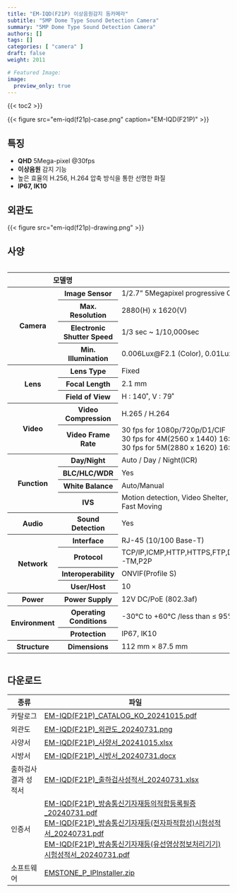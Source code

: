 ```yaml
---
title: "EM-IQD(F21P) 이상음원감지 돔카메라"
subtitle: "5MP Dome Type Sound Detection Camera"
summary: "5MP Dome Type Sound Detection Camera"
authors: []
tags: []
categories: [ "camera" ]
draft: false
weight: 2011

# Featured Image:
image:
  preview_only: true
---
```


{{< toc2 >}}

<div class="container">
<div class="row justify-content-center align-items-center">
<div class="col-sm-6">

{{< figure src="em-iqd(f21p)-case.png" caption="EM-IQD(F21P)" >}}

</div>
</div>
</div>

<div class="container">
<div class="row justify-content-center">
<div class="col-sm-6 pl-0">

## 특징

- **QHD** 5Mega-pixel @30fps
- **이상음원** 감지 기능
- 높은 효율의 H.256, H.264 압축 방식을 통한 선명한 화질
- **IP67, IK10**


</div>
<div class="col-sm-6 pl-0">

## 외관도

{{< figure src="em-iqd(f21p)-drawing.png" >}}

</div>
</div>
</div>

## 사양

<div style="overflow-x: auto">
<table class="spec">
<thead>
<tr>
<th colspan="2">모델명</th>
<th>EM-IQD(F21P)</th>
</tr>
</thead>
<tbody>
<tr>
<th rowspan="4">Camera</th>
<th>Image Sensor</th>
<td>1/2.7” 5Megapixel progressive CMOS</td>
</tr>
<tr>
<th>Max. Resolution</th>
<td>2880(H) x 1620(V)</td>
</tr>
<tr>
<th>Electronic Shutter Speed</th>
<td>1/3 sec ~ 1/10,000sec</td>
</tr>
<tr>
<th>Min. Illumination</th>
<td>0.006Lux@F2.1 (Color), 0.01Lux@F2.1 (B/W)</td>
</tr>
<tr>
<th rowspan="3">Lens</th>
<th>Lens Type</th>
<td>Fixed</td>
</tr>
<tr>
<th>Focal Length</th>
<td>2.1 mm</td>
</tr>
<tr>
<th>Field of View</th>
<td>H : 140˚, V : 79˚</td>
</tr>
<tr>
<th rowspan="2">Video</th>
<th>Video Compression</th>
<td>H.265 / H.264</td>
</tr>
<tr>
<th>Video Frame Rate</th>
<td>30 fps for 1080p/720p/D1/CIF<br>30 fps for 4M(2560 x 1440) 16:9<br>30 fps for 5M(2880 x 1620) 16:9</td>
</tr>
<th rowspan="4">Function</th>
<th>Day/Night</th>
<td>Auto / Day / Night(ICR)</td>
</tr>
<tr>
<th>BLC/HLC/WDR</th>
<td>Yes</td>
</tr>
<tr>
<th>White Balance</th>
<td>Auto/Manual</td>
</tr>
<tr>
<th>IVS</th>
<td>Motion detection, Video Shelter, Line Crossing, Area Intrusion, Region Entrance, Region Exiting, Fast Moving</td>
</tr>
<tr>
<th>Audio</th>
<th>Sound Detection</th>
<td>Yes</td>
</tr>
<th rowspan="4">Network</th>
<th>Interface</th>
<td>RJ-45 (10/100 Base-T)</td>
</tr>
<tr>
<th>Protocol</th>
<td>TCP/IP,ICMP,HTTP,HTTPS,FTP,DHCP,DNS,DDNS,RTP,RTSP,RTCP,NTP,IGMP,UPnP,SMTP,UPnP-TM,P2P</td>
</tr>
<tr>
<th>Interoperability</th>
<td>ONVIF(Profile S)</td>
</tr>
<tr>
<th>User/Host</th>
<td>10</td>
</tr>
<th rowspan>Power</th>
<th>Power Supply</th>
<td>12V DC/PoE (802.3af)</td>
</tr>
<th rowspan="2">Environment</th>
<th>Operating Conditions</th>
<td>-30°C to +60°C /less than ≤ 95% RH</td>
</tr>
<tr>
<th>Protection</th>
<td>IP67, IK10</td>
</tr>
<th rowspan>Structure</th>
<th>Dimensions</th>
<td>112 mm × 87.5 mm</td>
</tr>
</tbody>
</table>
</div>

## 다운로드

종류 | 파일
---- | ----
카탈로그 | [EM-IQD(F21P)_CATALOG_KO_20241015.pdf](https://www.emstone.com/data/sales/ko/EM-IQD(F21P)_CATALOG_KO_20241015.pdf)
외관도 | [EM-IQD(F21P)_외관도_20240731.png](https://www.emstone.com/data/sales/ko/EM-IQD(F21P)_외관도_20240731.png)
사양서 | [EM-IQD(F21P)_사양서_20241015.xlsx](https://www.emstone.com/data/sales/ko/EM-IQD(F21P)_사양서_20241015.xlsx)
시방서 | [EM-IQD(F21P)_시방서_20240731.docx](https://www.emstone.com/data/sales/ko/EM-IQD(F21P)_시방서_20240731.docx)
출하검사 결과 성적서 | [EM-IQD(F21P)_출하검사성적서_20240731.xlsx](https://www.emstone.com/data/sales/ko/EM-IQD(F21P)_출하검사성적서_20240731.xlsx)
인증서 | [EM-IQD(F21P)_방송통신기자재등의적합등록필증_20240731.pdf](https://www.emstone.com/data/sales/ko/EM-IQD(F21P)_방송통신기자재등의적합등록필증_20240731.pdf)<br>[EM-IQD(F21P)_방송통신기자재등(전자파적합성)시험성적서_20240731.pdf](https://www.emstone.com/data/sales/ko/EM-IQD(F21P)_방송통신기자재등(전자파적합성)시험성적서_20240731.pdf)<br>[EM-IQD(F21P)_방송통신기자재등(유선영상정보처리기기)시험성적서_20240731.pdf](https://www.emstone.com/data/sales/ko/EM-IQD(F21P)_방송통신기자재등(유선영상정보처리기기)시험성적서_20240731.pdf)
소프트웨어 | [EMSTONE_P_IPInstaller.zip](https://www.emstone.com/data/sales/ko/EMSTONE_P_IPInstaller.zip)
